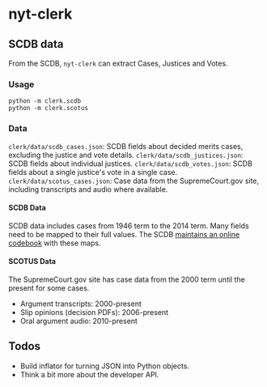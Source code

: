 # nyt-clerk

## SCDB data
From the SCDB, `nyt-clerk` can extract Cases, Justices and Votes.

### Usage
```
python -m clerk.scdb
python -m clerk.scotus
```

### Data
`clerk/data/scdb_cases.json`: SCDB fields about decided merits cases, excluding the justice and vote details.
`clerk/data/scdb_justices.json`: SCDB fields about individual justices.
`clerk/data/scdb_votes.json`: SCDB fields about a single justice's vote in a single case.
`clerk/data/scotus_cases.json`: Case data from the SupremeCourt.gov site, including transcripts and audio where available.

#### SCDB Data
SCDB data includes cases from 1946 term to the 2014 term. Many fields need to be mapped to their full values. The SCDB [maintains an online codebook](http://scdb.wustl.edu/documentation.php) with these maps.

#### SCOTUS Data
The SupremeCourt.gov site has case data from the 2000 term until the present for some cases.
* Argument transcripts: 2000-present
* Slip opinions (decision PDFs): 2006-present
* Oral argument audio: 2010-present

## Todos
* Build inflator for turning JSON into Python objects.
* Think a bit more about the developer API.